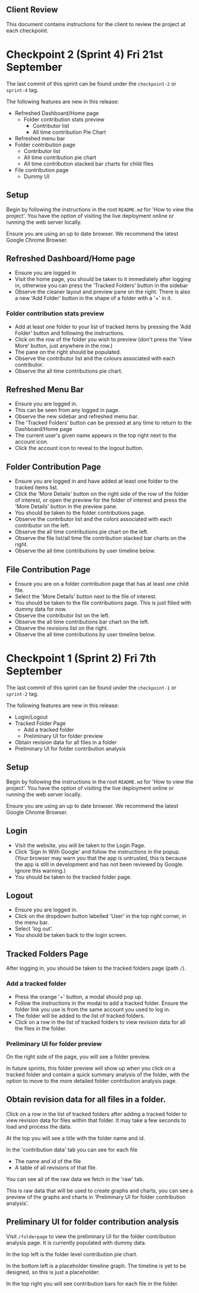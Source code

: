 Client Review
---

This document contains instructions for the client to review the project at each checkpoint.

# Checkpoint 2 (Sprint 4) Fri 21st September

The last commit of this sprint can be found under the `checkpoint-2` or `sprint-4` tag.

The following features are new in this release:
- Refreshed Dashboard/Home page
  - Folder contribution stats preview
    - Contributor list
    - All time contribution Pie Chart
- Refreshed menu bar
- Folder contribution page
  - Contributor list
  - All time contribution pie chart
  - All time contribution stacked bar charts for child files
- File contribution page
  - Dummy UI

## Setup

Begin by following the instructions in the root `README.md` for 'How to view the project'. You have the option of visiting the live deployment online or running the web server locally.

Ensure you are using an up to date browser. We recommend the latest Google Chrome Browser.

## Refreshed Dashboard/Home page

- Ensure you are logged in
- Visit the home page, you should be taken to it immediately after logging in, otherwise you can press the 'Tracked Folders' button in the sidebar
- Observe the cleaner layout and preview pane on the right. There is also a new 'Add Folder' button in the shape of a folder with a '+' in it.

### Folder contribution stats preview

- Add at least one folder to your list of tracked items by pressing the 'Add Folder' button and following the instructions.
- Click on the row of the folder you wish to preview (don't press the 'View More' button, just anywhere in the row.)
- The pane on the right should be populated.
- Observe the contributor list and the colours associated with each contributor.
- Observe the all time contributions pie chart.

## Refreshed Menu Bar

- Ensure you are logged in.
- This can be seen from any logged in page.
- Observe the new sidebar and refreshed menu bar.
- The 'Tracked Folders' button can be pressed at any time to return to the Dashboard/Home page
- The current user's given name appears in the top right next to the account icon.
- Click the account icon to reveal to the logout button.

## Folder Contribution Page

- Ensure you are logged in and have added at least one folder to the tracked items list.
- Click the 'More Details' button on the right side of the row of the folder of interest, or open the preview for the folder of interest and press the 'More Details' button in the preview pane.
- You should be taken to the folder contributions page.
- Observe the contributor list and the colors associated with each contributor on the left.
- Observe the all time contributions pie chart on the left.
- Observe the file list/all time file contribution stacked bar charts on the right.
- Observe the all time contributions by user timeline below.

## File Contribution Page

- Ensure you are on a folder contribution page that has at least one child file.
- Select the 'More Details' button next to the file of interest.
- You should be taken to the file contributions page. This is just filled with dummy data for now.
- Observe the contributor list on the left.
- Observe the all time contributions bar chart on the left.
- Observe the revisions list on the right.
- Observe the all time contributions by user timeline below.

# Checkpoint 1 (Sprint 2) Fri 7th September

The last commit of this sprint can be found under the `checkpoint-1` or `sprint-2` tag.

The following features are new in this release:
- Login/Logout
- Tracked Folder Page
  - Add a tracked folder
  - Preliminary UI for folder preview
- Obtain revision data for all files in a folder
- Preliminary UI for folder contribution analysis

## Setup

Begin by following the instructions in the root `README.md` for 'How to view the project'. You have the option of visiting the live deployment online or running the web server locally.

Ensure you are using an up to date browser. We recommend the latest Google Chrome Browser.

## Login

- Visit the website, you will be taken to the Login Page.
- Click 'Sign In With Google' and follow the instructions in the popup. (Your browser may warn you that the app is untrusted, this is because the app is still in development and has not been reviewed by Google. Ignore this warning.)
- You should be taken to the tracked folder page.

## Logout

- Ensure you are logged in.
- Click on the dropdown button labelled 'User' in the top right corner, in the menu bar.
- Select 'log out'.
- You should be taken back to the login screen.

## Tracked Folders Page

After logging in, you should be taken to the tracked folders page (path  `/`).

### Add a tracked folder

- Press the orange '+' button, a modal should pop up.
- Follow the instructions in the modal to add a tracked folder. Ensure the folder link you use is from the same account you used to log in.
- The folder will be added to the list of tracked folders.
- Click on a row in the list of tracked folders to view revision data for all the files in the folder.

### Preliminary UI for folder preview

On the right side of the page, you will see a folder preview.

In future sprints, this folder preview will show up when you click on a tracked folder and contain a quick summary analysis of the folder, with the option to move to the more detailed folder contribution analysis page.

## Obtain revision data for all files in a folder.

Click on a row in the list of tracked folders after adding a tracked folder to view revision data for files within that folder. It may take a few seconds to load and process the data.

At the top you will see a title with the folder name and id.

In the 'contribution data' tab you can see for each file
- The name and id of the file
- A table of all revisions of that file.

You can see all of the raw data we fetch in the 'raw' tab.

This is raw data that will be used to create graphs and charts, you can see a preview of the graphs and charts in 'Preliminary UI for folder contribution analysis'.

## Preliminary UI for folder contribution analysis

Visit `/folderpage` to view the preliminary UI for the folder contribution analysis page. It is currently populated with dummy data.

In the top left is the folder level contribution pie chart.

In the bottom left is a placeholder timeline graph. The timeline is yet to be designed, so this is just a placeholder.

In the top right you will see contribution bars for each file in the folder.
